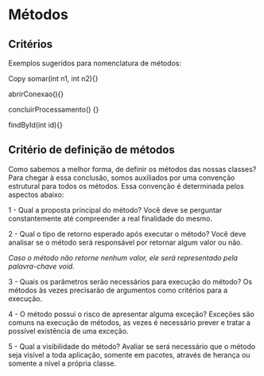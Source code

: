 # Métodos
 
 ## Critérios
 Exemplos sugeridos para nomenclatura de métodos:

Copy
somar(int n1, int n2){}

abrirConexao(){}

concluirProcessamento() {}

findById(int id){}

## Critério de definição de métodos
Como sabemos a melhor forma, de definir os métodos das nossas classes? Para chegar à essa conclusão, somos auxiliados por uma convenção estrutural para todos os métodos. Essa convenção é determinada pelos aspectos abaixo:

1 - Qual a proposta principal do método? Você deve se perguntar constantemente até compreender a real finalidade do mesmo.

2 - Qual o tipo de retorno esperado após executar o método? Você deve analisar se o método será responsável por retornar algum valor ou não.

*Caso o método não retorne nenhum valor, ele será representado pela palavra-chave void.*

3 - Quais os parâmetros serão necessários para execução do método? Os métodos às vezes precisarão de argumentos como critérios para a execução.

4 - O método possui o risco de apresentar alguma exceção? Exceções são comuns na execução de métodos, as vezes é necessário prever e tratar a possível existência de uma exceção.

5 - Qual a visibilidade do método? Avaliar se será necessário que o método seja visível a toda aplicação, somente em pacotes, através de herança ou somente a nível a própria classe.